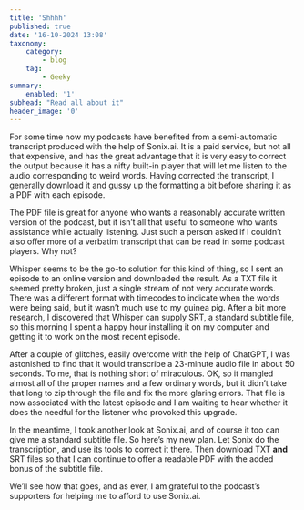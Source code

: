 ```yaml
---
title: 'Shhhh'
published: true
date: '16-10-2024 13:08'
taxonomy:
    category:
        - blog
    tag:
        - Geeky
summary:
    enabled: '1'
subhead: "Read all about it"
header_image: '0'
---
```


For some time now my podcasts have benefited from a semi-automatic transcript produced with the help of Sonix.ai. It is a paid service, but not all that expensive, and has the great advantage that it is very easy to correct the output because it has a nifty built-in player that will let me listen to the audio corresponding to weird words. Having corrected the transcript, I generally download it and gussy up the formatting a bit before sharing it as a PDF with each episode.

The PDF file is great for anyone who wants a reasonably accurate written version of the podcast, but it isn’t all that useful to someone who wants assistance while actually listening. Just such a person asked if I couldn’t also offer more of a verbatim transcript that can be read in some podcast players. Why not?

Whisper seems to be the go-to solution for this kind of thing, so I sent an episode to an online version and downloaded the result. As a TXT file it seemed pretty broken, just a single stream of not very accurate words. There was a different format with timecodes to indicate when the words were being said, but it wasn’t much use to my guinea pig. After a bit more research, I discovered that Whisper can supply SRT, a standard subtitle file, so this morning I spent a happy hour installing it on my computer and getting it to work on the most recent episode.

After a couple of glitches, easily overcome with the help of ChatGPT, I was astonished to find that it would transcribe a 23-minute audio file in about 50 seconds. To me, that is nothing short of miraculous. OK, so it mangled almost all of the proper names and a few ordinary words, but it didn’t take that long to zip through the file and fix the more glaring errors. That file is now associated with the latest episode and I am waiting to hear whether it does the needful for the listener who provoked this upgrade.

In the meantime, I took another look at Sonix.ai, and of course it too can give me a standard subtitle file. So here’s my new plan. Let Sonix do the transcription, and use its tools to correct it there. Then download TXT **and** SRT files so that I can continue to offer a readable PDF with the added bonus of the subtitle file.

We’ll see how that goes, and as ever, I am grateful to the podcast’s supporters for helping me to afford to use Sonix.ai.

